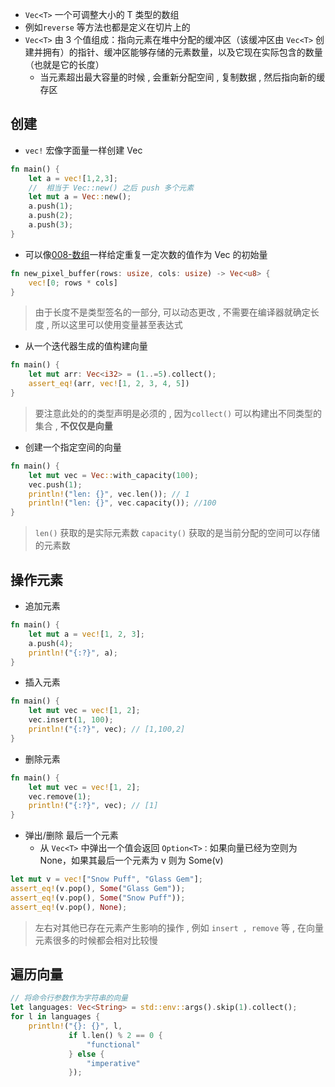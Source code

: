 - `Vec<T>` 一个可调整大小的 T 类型的数组
- 例如`reverse` 等方法也都是定义在切片上的
- `Vec<T>` 由 3 个值组成：指向元素在堆中分配的缓冲区（该缓冲区由 `Vec<T>` 创建并拥有）的指针、缓冲区能够存储的元素数量，以及它现在实际包含的数量（也就是它的长度）
	- 当元素超出最大容量的时候 , 会重新分配空间 , 复制数据 , 然后指向新的缓存区

## 创建
- `vec!` 宏像字面量一样创建 Vec

```rust
fn main() {
    let a = vec![1,2,3];
    //  相当于 Vec::new() 之后 push 多个元素
    let mut a = Vec::new();
    a.push(1);
    a.push(2);
    a.push(3);
}
```
- 可以像[008-数组](008-数组.md)一样给定重复一定次数的值作为 Vec 的初始量
```rust
fn new_pixel_buffer(rows: usize, cols: usize) -> Vec<u8> {
    vec![0; rows * cols]
}
```
> 由于长度不是类型签名的一部分, 可以动态更改 , 不需要在编译器就确定长度 , 所以这里可以使用变量甚至表达式

- 从一个迭代器生成的值构建向量
```rust
fn main() {
    let mut arr: Vec<i32> = (1..=5).collect();
    assert_eq!(arr, vec![1, 2, 3, 4, 5])
}
```
> 	要注意此处的的类型声明是必须的 , 因为`collect()` 可以构建出不同类型的集合 , **不仅仅是向量**


- 创建一个指定空间的向量
```rust
fn main() {
    let mut vec = Vec::with_capacity(100);
    vec.push(1);
    println!("len: {}", vec.len()); // 1
    println!("len: {}", vec.capacity()); //100
}
```
> `len()` 获取的是实际元素数
> `capacity()` 获取的是当前分配的空间可以存储的元素数
## 操作元素

- 追加元素
```rust
fn main() {
    let mut a = vec![1, 2, 3];
    a.push(4);
    println!("{:?}", a);
}
```

- 插入元素
```rust
fn main() {
    let mut vec = vec![1, 2];
    vec.insert(1, 100);
    println!("{:?}", vec); // [1,100,2]
}
```
- 删除元素
```rust
fn main() {
    let mut vec = vec![1, 2];
    vec.remove(1);
    println!("{:?}", vec); // [1]
}
```

- 弹出/删除 最后一个元素
	- 从 `Vec<T>` 中弹出一个值会返回 `Option<T>：`如果向量已经为空则为 None，如果其最后一个元素为 v 则为 Some(v)
```rust
let mut v = vec!["Snow Puff", "Glass Gem"];
assert_eq!(v.pop(), Some("Glass Gem"));
assert_eq!(v.pop(), Some("Snow Puff"));
assert_eq!(v.pop(), None);
```

> 左右对其他已存在元素产生影响的操作 , 例如 `insert , remove` 等 , 在向量元素很多的时候都会相对比较慢


## 遍历向量

```rust
// 将命令行参数作为字符串的向量
let languages: Vec<String> = std::env::args().skip(1).collect();
for l in languages {
    println!("{}: {}", l,
             if l.len() % 2 == 0 {
                 "functional"
             } else {
                 "imperative"
             });

```